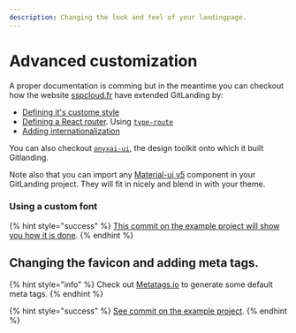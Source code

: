```yaml
---
description: Changing the look and feel of your landingpage.
---
```


# Advanced customization

A proper documentation is comming but in the meantime you can checkout how the website [sspcloud.fr](https://www.sspcloud.fr/) have extended GitLanding by:

* [Defining it's custome style](https://github.com/InseeFrLab/www.sspcloud.fr/blob/main/src/app/theme.ts)
* [Defining a React router](https://github.com/InseeFrLab/www.sspcloud.fr/blob/main/src/app/router.ts). Using [`type-route`](https://github.com/typehero/type-route)
* [Adding internationalization](https://github.com/InseeFrLab/www.sspcloud.fr/blob/main/src/app/i18n/translations.ts)

You can also checkout [`onyxai-ui`](https://github.com/garronej/onyxia-ui), the design toolkit onto which it built Gitlanding.

Note also that you can import any [Material-ui v5](https://mui.com/) component in your GitLanding project. They will fit in nicely and blend in with your theme. 

### Using a custom font

{% hint style="success" %}
[This commit on the example project will show you how it is done](https://github.com/thieryw/crispy-octo-bassoon/commit/acc255a743ca47922cd1e18ba7fde40c86906e5e).
{% endhint %}

## Changing the favicon and adding meta tags.

{% hint style="info" %}
Check out [Metatags.io](https://metatags.io/) to generate some default meta tags.
{% endhint %}

{% hint style="success" %}
[See commit on the example project](https://github.com/thieryw/crispy-octo-bassoon/commit/8b027fafe229e09561da2513347817f83e4bd064).
{% endhint %}



